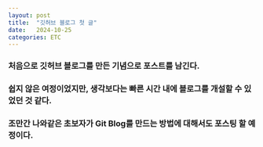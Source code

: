 ```yaml
---
layout: post
title:  "깃허브 블로그 첫 글"
date:   2024-10-25 
categories: ETC
---
```

### 처음으로 깃허브 블로그를 만든 기념으로 포스트를 남긴다.     
### 쉽지 않은 여정이었지만, 생각보다는 빠른 시간 내에 블로그를 개설할 수 있었던 것 같다.     
### 조만간 나와같은 초보자가 Git Blog를 만드는 방법에 대해서도 포스팅 할 예정이다.     
